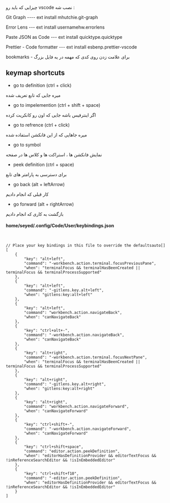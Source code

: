 چیزایی که باید رو vscode نصب شه :

Git Graph  ----   ext install mhutchie.git-graph

Error Lens  ---   ext install usernamehw.errorlens

Paste JSON as Code --- ext install quicktype.quicktype

Prettier - Code formatter --- ext install esbenp.prettier-vscode

bookmarks - برای علامت زدن روی کدی که مهمه در یه فایل بزرگ

## keymap shortcuts

+ go to definition (ctrl + click)

میره جایی که تابع تعریف شده

+ go to impelemention  (ctrl + shift + space)

اگر اینترفیس باشه جایی که اون رو کانکریت کرده

+ go to refrence  (ctrl + click)

میره جاهایی که از این فانکشن استفاده شده

+ go to symbol

نمایش فانکشن ها ، استراکت ها و کلاس ها در صفحه

+ peek definition (ctrl + space)

برای دسترسی به پارامتر های تابع

+ go back (alt + leftArrow)

کار قبلی که انجام دادیم

+ go forward (alt + rightArrow)

بازگشت به کاری که انجام دادیم




#### home/seyed/.config/Code/User/keybindings.json

```


// Place your key bindings in this file to override the defaultsauto[]
[
    {
        "key": "alt+left",
        "command": "-workbench.action.terminal.focusPreviousPane",
        "when": "terminalFocus && terminalHasBeenCreated || terminalFocus && terminalProcessSupported"
    },
    {
        "key": "alt+left",
        "command": "-gitlens.key.alt+left",
        "when": "gitlens:key:alt+left"
    },
    {
        "key": "alt+left",
        "command": "workbench.action.navigateBack",
        "when": "canNavigateBack"
    },
    {
        "key": "ctrl+alt+-",
        "command": "-workbench.action.navigateBack",
        "when": "canNavigateBack"
    },
    {
        "key": "alt+right",
        "command": "-workbench.action.terminal.focusNextPane",
        "when": "terminalFocus && terminalHasBeenCreated || terminalFocus && terminalProcessSupported"
    },
    {
        "key": "alt+right",
        "command": "-gitlens.key.alt+right",
        "when": "gitlens:key:alt+right"
    },
    {
        "key": "alt+right",
        "command": "workbench.action.navigateForward",
        "when": "canNavigateForward"
    },
    {
        "key": "ctrl+shift+-",
        "command": "-workbench.action.navigateForward",
        "when": "canNavigateForward"
    },
    {
        "key": "ctrl+shift+space",
        "command": "editor.action.peekDefinition",
        "when": "editorHasDefinitionProvider && editorTextFocus && !inReferenceSearchEditor && !isInEmbeddedEditor"
    },
    {
        "key": "ctrl+shift+f10",
        "command": "-editor.action.peekDefinition",
        "when": "editorHasDefinitionProvider && editorTextFocus && !inReferenceSearchEditor && !isInEmbeddedEditor"
    }
]


```